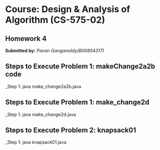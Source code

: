 # **Course: Design & Analysis of Algorithm (CS-575-02)**
## **Homework 4**

**Submitted by:** _Pavan Gangareddy(B00854317)_ 



## **Steps to Execute Problem 1: makeChange2a2b code**

_Step 1:  java make_change2a2b.java


## **Steps to Execute Problem 1: make_change2d**
_Step 1:    java make_change2d.java


## **Steps to Execute Problem 2: knapsack01**

_Step 1:    java knapsack01.java





